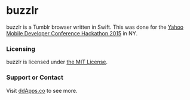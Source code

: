 # buzzlr
buzzlr is a Tumblr browser written in Swift. This was done for the [Yahoo Mobile Developer Conference Hackathon 2015](http://www.hackathon.io/yahoo-hackathon) in NY.

### Licensing
buzzlr is licensed under [the MIT License](https://github.com/duliodenis/buzzlr/blob/master/LICENSE).

### Support or Contact
Visit [ddApps.co](http://ddapps.co) to see more.